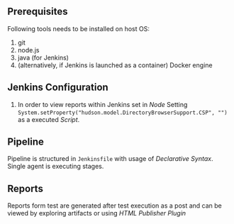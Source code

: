 ## Prerequisites
Following tools needs to be installed on host OS:
1. git
1. node.js
1. java (for Jenkins)
1. (alternatively, if Jenkins is launched as a container) Docker engine

## Jenkins Configuration
1. In order to view reports within Jenkins set in _Node_ Setting `System.setProperty("hudson.model.DirectoryBrowserSupport.CSP", "")` as a executed _Script_.

## Pipeline
Pipeline is structured in `Jenkinsfile` with usage of _Declarative Syntax_. Single agent is executing stages.

## Reports
Reports form test are generated after test execution as a post and can be viewed by exploring artifacts or using _HTML Publisher Plugin_ 